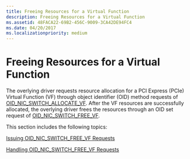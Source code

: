 ```yaml
---
title: Freeing Resources for a Virtual Function
description: Freeing Resources for a Virtual Function
ms.assetid: 48FACA22-69B2-456C-9009-3CA42DE94FC4
ms.date: 04/20/2017
ms.localizationpriority: medium
---
```


# Freeing Resources for a Virtual Function


The overlying driver requests resource allocation for a PCI Express (PCIe) Virtual Function (VF) through object identifier (OID) method requests of [OID\_NIC\_SWITCH\_ALLOCATE\_VF](https://msdn.microsoft.com/library/windows/hardware/hh451814). After the VF resources are successfully allocated, the overlying driver frees the resources through an OID set request of [OID\_NIC\_SWITCH\_FREE\_VF](https://msdn.microsoft.com/library/windows/hardware/hh451822).

This section includes the following topics:

[Issuing OID\_NIC\_SWITCH\_FREE\_VF Requests](issuing-oid-nic-switch-allocate-vf-requests.md)

[Handling OID\_NIC\_SWITCH\_FREE\_VF Requests](handling-oid-nic-switch-allocate-vf-requests.md)

 

 





